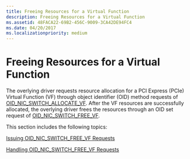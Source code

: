 ```yaml
---
title: Freeing Resources for a Virtual Function
description: Freeing Resources for a Virtual Function
ms.assetid: 48FACA22-69B2-456C-9009-3CA42DE94FC4
ms.date: 04/20/2017
ms.localizationpriority: medium
---
```


# Freeing Resources for a Virtual Function


The overlying driver requests resource allocation for a PCI Express (PCIe) Virtual Function (VF) through object identifier (OID) method requests of [OID\_NIC\_SWITCH\_ALLOCATE\_VF](https://msdn.microsoft.com/library/windows/hardware/hh451814). After the VF resources are successfully allocated, the overlying driver frees the resources through an OID set request of [OID\_NIC\_SWITCH\_FREE\_VF](https://msdn.microsoft.com/library/windows/hardware/hh451822).

This section includes the following topics:

[Issuing OID\_NIC\_SWITCH\_FREE\_VF Requests](issuing-oid-nic-switch-allocate-vf-requests.md)

[Handling OID\_NIC\_SWITCH\_FREE\_VF Requests](handling-oid-nic-switch-allocate-vf-requests.md)

 

 





